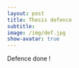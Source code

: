 ```yaml
---
layout: post
title: Thesis defence
subtitle:
image: /img/def.jpg
show-avatar: true
---
```


Defence done !
